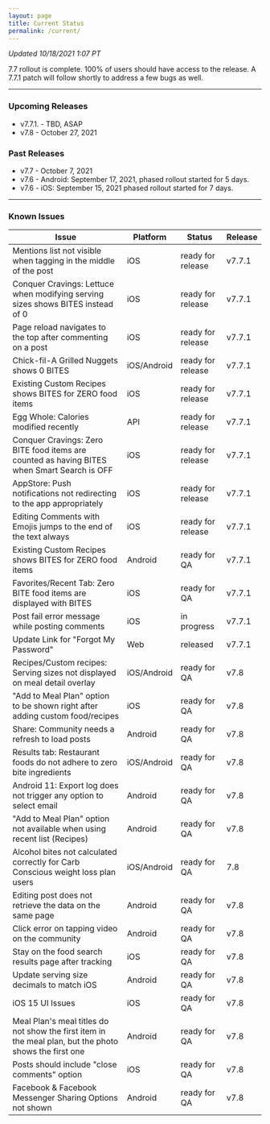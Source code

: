 ```yaml
---
layout: page
title: Current Status
permalink: /current/
---
```


_Updated 10/18/2021 1:07 PT_

7.7 rollout is complete. 100% of users should have access to the release. A 7.7.1 patch will follow shortly to address a few bugs as well. 

***

### Upcoming Releases
- v7.7.1. - TBD, ASAP
- v7.8    - October 27, 2021
 
### Past Releases
- v7.7    - October 7, 2021
- v7.6    - Android: September 17, 2021, phased rollout started for 5 days.
- v7.6    - iOS: September 15, 2021 phased rollout started for 7 days.

***

### Known Issues

|Issue                          |Platform   | Status    | Release           |
| ---                           | ---       | ---       | ---               |
|Mentions list not visible when tagging in the middle of the post|iOS|ready for release| v7.7.1|
|Conquer Cravings: Lettuce when modifying serving sizes shows BITES instead of 0|iOS|ready for release| v7.7.1|
|Page reload navigates to the top after commenting on a post|iOS|ready for release| v7.7.1|
|Chick-fil-A Grilled Nuggets shows 0 BITES|iOS/Android|ready for release| v7.7.1|
|Existing Custom Recipes shows BITES for ZERO food items|iOS|ready for release| v7.7.1|
|Egg Whole: Calories modified recently|API|ready for release| v7.7.1|
|Conquer Cravings: Zero BITE food items are counted as having BITES when Smart Search is OFF|iOS|ready for release| v7.7.1|
|AppStore: Push notifications not redirecting to the app appropriately|iOS|ready for release| v7.7.1|
|Editing Comments with Emojis jumps to the end of the text always|iOS|ready for release| v7.7.1|
|Existing Custom Recipes shows BITES for ZERO food items|Android|ready for QA| v7.7.1|
|Favorites/Recent Tab: Zero BITE food items are displayed with BITES|iOS|ready for QA| v7.7.1|
|Post fail error message while posting comments|iOS|in progress| v7.7.1|
|Update Link for "Forgot My Password" |Web|released| v7.7.1|
|Recipes/Custom recipes: Serving sizes not displayed on meal detail overlay |iOS/Android|ready for QA| v7.8|
|"Add to Meal Plan" option to be shown right after adding custom food/recipes |iOS|ready for QA| v7.8|
|Share: Community needs a refresh to load posts |Android|ready for QA| v7.8|
|Results tab: Restaurant foods do not adhere to zero bite ingredients |iOS/Android|ready for QA| v7.8|
|Android 11: Export log does not trigger any option to select email |Android|ready for QA| v7.8|
|"Add to Meal Plan" option not available when using recent list (Recipes) |Android|ready for QA| v7.8|
|Alcohol bites not calculated correctly for Carb Conscious weight loss plan users |iOS/Android|ready for QA| 7.8|
|Editing post does not retrieve the data on the same page |Android|ready for QA| v7.8|
|Click error on tapping video on the community |Android|ready for QA| v7.8|
|Stay on the food search results page after tracking|iOS|ready for QA| v7.8|
|Update serving size decimals to match iOS|Android|ready for QA| v7.8|
|iOS 15 UI Issues|iOS|ready for QA| v7.8|
|Meal Plan's meal titles do not show the first item in the meal plan, but the photo shows the first one |Android|ready for QA| v7.8|
|Posts should include "close comments" option |iOS|ready for QA| v7.8|
|Facebook & Facebook Messenger Sharing Options not shown  |Android|ready for QA| v7.8|
